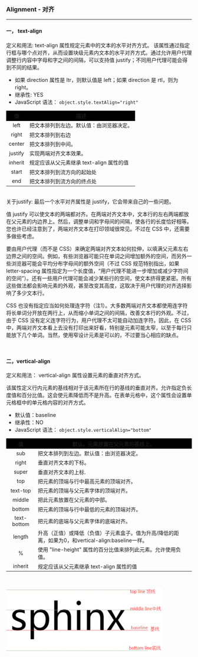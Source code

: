 ### Alignment - 对齐
***

#### **一， text-align**
定义和用法:
text-align 属性规定元素中的文本的水平对齐方式。
该属性通过指定行框与哪个点对齐，从而设置块级元素内文本的水平对齐方式。通过允许用户代理调整行内容中字母和字之间的间隔，可以支持值 justify；不同用户代理可能会得到不同的结果。

* 如果 direction 属性是 ltr，则默认值是 left；如果 direction 是 rtl，则为 right。
* 继承性: YES
* JavaScript 语法：	`object.style.textAlign="right"`

<table>
    <tr style="background: black;">
        <th>值</th>
        <th>描述</th>      
    </tr>
    <tr>
        <td style="text-align:center;">left</td>
        <td>把文本排列到左边。默认值：由浏览器决定。</td>        
    </tr>
    <tr>
        <td style="text-align:center;">right</td>
        <td>把文本排列到右边</td>        
    </tr>
    <tr>
        <td style="text-align:center;">center</td>
        <td>把文本排列到中间。</td>        
    </tr>
    <tr>
        <td style="text-align:center;">justify</td>
        <td>实现两端对齐文本效果。</td>        
    </tr>
    <tr>
        <td style="text-align:center;">inherit</td>
        <td>规定应该从父元素继承 text-align 属性的值</td>        
    </tr>
    <tr>
        <td style="text-align:center;">start</td>
        <td>把文本排列到流方向的起始处</td>        
    </tr>
    <tr>
        <td style="text-align:center;">end</td>
        <td>把文本排列到流方向的终点处</td>        
    </tr>
</table>

<br>
关于justify: 最后一个水平对齐属性是 justify，它会带来自己的一些问题。

值 justify 可以使文本的两端都对齐。在两端对齐文本中，文本行的左右两端都放在父元素的内边界上。然后，调整单词和字母间的间隔，使各行的长度恰好相等。您也许已经注意到了，两端对齐文本在打印领域很常见。不过在 CSS 中，还需要多做些考虑。

要由用户代理（而不是 CSS）来确定两端对齐文本如何拉伸，以填满父元素左右边界之间的空间。例如，有些浏览器可能只在单词之间增加额外的空间，而另外一些浏览器可能会平均分布字母间的额外空间（不过 CSS 规范特别指出，如果 letter-spacing 属性指定为一个长度值，“用户代理不能进一步增加或减少字符间的空间”）。还有一些用户代理可能会减少某些行的空间，使文本挤得更紧密。所有这些做法都会影响元素的外观，甚至改变其高度，这取决于用户代理的对齐选择影响了多少文本行。

CSS 也没有指定应当如何处理连字符（注1）。大多数两端对齐文本都使用连字符将长单词分开放在两行上，从而缩小单词之间的间隔，改善文本行的外观。不过，由于 CSS 没有定义连字符行为，用户代理不太可能自动加连字符。因此，在 CSS 中，两端对齐文本看上去没有打印出来好看，特别是元素可能太窄，以至于每行只能放下几个单词。当然，使用窄设计元素是可以的，不过要当心相应的缺点。

<br>

#### **二，vertical-align**
定义和用法：
vertical-align 属性设置元素的垂直对齐方式。

该属性定义行内元素的基线相对于该元素所在行的基线的垂直对齐。允许指定负长度值和百分比值。这会使元素降低而不是升高。在表单元格中，这个属性会设置单元格框中的单元格内容的对齐方式。
* 默认值：baseline
* 继承性：NO
* JavaScript 语法：	`object.style.verticalAlign="bottom"`

<table>
    <tr style="background: black;">
        <th>值</th>
        <th>默认。元素放置在父元素的基线上。</th>        
    </tr>
    <tr>
        <td style="text-align:center;">sub</td>
        <td>把文本排列到左边。默认值：由浏览器决定。</td>        
    </tr>
    <tr>
        <td style="text-align:center;">right</td>
        <td>垂直对齐文本的下标。</td>        
    </tr>
    <tr>
        <td style="text-align:center;">super</td>
        <td>垂直对齐文本的上标.</td>        
    </tr>
    <tr>
        <td style="text-align:center;">top</td>
        <td>把元素的顶端与行中最高元素的顶端对齐。</td>        
    </tr>
    <tr>
        <td style="text-align:center;">text-top</td>
        <td>把元素的顶端与父元素字体的顶端对齐。</td>        
    </tr>
    <tr>
        <td style="text-align:center;">middle</td>
        <td>把此元素放置在父元素的中部。</td>        
    </tr>
    <tr>
        <td style="text-align:center;">bottom</td>
        <td>把元素的顶端与行中最低的元素的顶端对齐。</td>        
    </tr>
    <tr>
        <td style="text-align:center;">text-bottom	</td>
        <td>把元素的底端与父元素字体的底端对齐。</td>        
    </tr>
    <tr>
        <td style="text-align:center;">length</td>
        <td>升高（正值）或降低（负值）子元素盒子。值为升高/降低的距离，如果为0，和vertical-align:baseline一样。</td>        
    </tr>
    <tr>
        <td style="text-align:center;">%</td>
        <td>使用 "line-height" 属性的百分比值来排列此元素。允许使用负值。</td>        
    </tr>
    <tr>
        <td style="text-align:center;">inherit</td>
        <td>规定应该从父元素继承 text-align 属性的值</td>        
    </tr>
</table>
<br>

![vertical-align](./images/vertical-align.png)